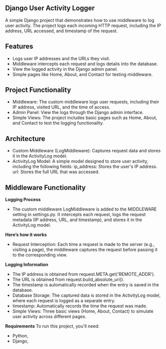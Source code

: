 ## **Django User Activity Logger**
A simple Django project that demonstrates how to use middleware to log user activity. The project logs each incoming HTTP request, including the IP address, URL accessed, and timestamp of the request.


## **Features**
* Logs user IP addresses and the URLs they visit.
* Middleware intercepts each request and logs details into the database.
* View the logged activity in the Django admin panel.
* Simple pages like Home, About, and Contact for testing middleware.


## **Project Functionality**
* Middleware: The custom middleware logs user requests, including their IP address, visited URL, and the time of access.
* Admin Panel: View the logs through the Django admin interface.
* Simple Views: The project includes basic pages such as Home, About, and Contact to test the logging functionality.


## **Architecture**
* Custom Middleware (LogMiddleware): Captures request data and stores it in the ActivityLog model.
* ActivityLog Model: A simple model designed to store user activity, including the following fields:
ip_address: Stores the user's IP address.
url: Stores the full URL that was accessed.


## **Middleware Functionality**
**Logging Process**
* The custom middleware LogMiddleware is added to the MIDDLEWARE setting in settings.py. It intercepts each request, logs the request metadata (IP address, URL, and timestamp), and stores it in the ActivityLog model.


**Here’s how it works**
* Request Interception: Each time a request is made to the server (e.g., visiting a page), the middleware captures the request before passing it to the corresponding view.


**Logging Information**
* The IP address is obtained from request.META.get('REMOTE_ADDR').
* The URL is obtained from request.build_absolute_uri().
* The timestamp is automatically recorded when the entry is saved in the database.
* Database Storage: The captured data is stored in the ActivityLog model, where each request is logged as a separate entry.
* timestamp: Automatically records the time the request was made.
* Simple Views: Three basic views (Home, About, Contact) to simulate user activity across different pages.

**Requirements**
To run this project, you'll need:
* Python,
* Django,

